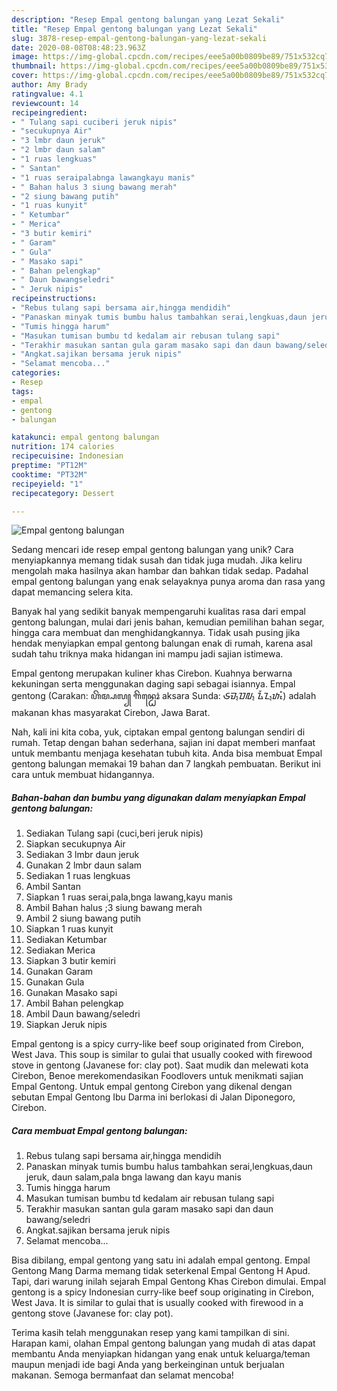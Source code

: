 ```yaml
---
description: "Resep Empal gentong balungan yang Lezat Sekali"
title: "Resep Empal gentong balungan yang Lezat Sekali"
slug: 3878-resep-empal-gentong-balungan-yang-lezat-sekali
date: 2020-08-08T08:48:23.963Z
image: https://img-global.cpcdn.com/recipes/eee5a00b0809be89/751x532cq70/empal-gentong-balungan-foto-resep-utama.jpg
thumbnail: https://img-global.cpcdn.com/recipes/eee5a00b0809be89/751x532cq70/empal-gentong-balungan-foto-resep-utama.jpg
cover: https://img-global.cpcdn.com/recipes/eee5a00b0809be89/751x532cq70/empal-gentong-balungan-foto-resep-utama.jpg
author: Amy Brady
ratingvalue: 4.1
reviewcount: 14
recipeingredient:
- " Tulang sapi cuciberi jeruk nipis"
- "secukupnya Air"
- "3 lmbr daun jeruk"
- "2 lmbr daun salam"
- "1 ruas lengkuas"
- " Santan"
- "1 ruas seraipalabnga lawangkayu manis"
- " Bahan halus 3 siung bawang merah"
- "2 siung bawang putih"
- "1 ruas kunyit"
- " Ketumbar"
- " Merica"
- "3 butir kemiri"
- " Garam"
- " Gula"
- " Masako sapi"
- " Bahan pelengkap"
- " Daun bawangseledri"
- " Jeruk nipis"
recipeinstructions:
- "Rebus tulang sapi bersama air,hingga mendidih"
- "Panaskan minyak tumis bumbu halus tambahkan serai,lengkuas,daun jeruk, daun salam,pala bnga lawang dan kayu manis"
- "Tumis hingga harum"
- "Masukan tumisan bumbu td kedalam air rebusan tulang sapi"
- "Terakhir masukan santan gula garam masako sapi dan daun bawang/seledri"
- "Angkat.sajikan bersama jeruk nipis"
- "Selamat mencoba..."
categories:
- Resep
tags:
- empal
- gentong
- balungan

katakunci: empal gentong balungan 
nutrition: 174 calories
recipecuisine: Indonesian
preptime: "PT12M"
cooktime: "PT32M"
recipeyield: "1"
recipecategory: Dessert

---
```



![Empal gentong balungan](https://img-global.cpcdn.com/recipes/eee5a00b0809be89/751x532cq70/empal-gentong-balungan-foto-resep-utama.jpg)

Sedang mencari ide resep empal gentong balungan yang unik? Cara menyiapkannya memang tidak susah dan tidak juga mudah. Jika keliru mengolah maka hasilnya akan hambar dan bahkan tidak sedap. Padahal empal gentong balungan yang enak selayaknya punya aroma dan rasa yang dapat memancing selera kita.

Banyak hal yang sedikit banyak mempengaruhi kualitas rasa dari empal gentong balungan, mulai dari jenis bahan, kemudian pemilihan bahan segar, hingga cara membuat dan menghidangkannya. Tidak usah pusing jika hendak menyiapkan empal gentong balungan enak di rumah, karena asal sudah tahu triknya maka hidangan ini mampu jadi sajian istimewa.

Empal gentong merupakan kuliner khas Cirebon. Kuahnya berwarna kekuningan serta menggunakan daging sapi sebagai isiannya. Empal gentong (Carakan: ꦲꦼꦩ꧀ꦥꦭ꧀ ꦒꦼꦤ꧀ꦛꦺꦴꦁ aksara Sunda: ᮈᮙ᮪ᮕᮜ᮪ ᮍᮨᮔ᮪ᮒᮧᮀ) adalah makanan khas masyarakat Cirebon, Jawa Barat.


Nah, kali ini kita coba, yuk, ciptakan empal gentong balungan sendiri di rumah. Tetap dengan bahan sederhana, sajian ini dapat memberi manfaat untuk membantu menjaga kesehatan tubuh kita. Anda bisa membuat Empal gentong balungan memakai 19 bahan dan 7 langkah pembuatan. Berikut ini cara untuk membuat hidangannya.

<!--inarticleads1-->

##### Bahan-bahan dan bumbu yang digunakan dalam menyiapkan Empal gentong balungan:

1. Sediakan  Tulang sapi (cuci,beri jeruk nipis)
1. Siapkan secukupnya Air
1. Sediakan 3 lmbr daun jeruk
1. Gunakan 2 lmbr daun salam
1. Sediakan 1 ruas lengkuas
1. Ambil  Santan
1. Siapkan 1 ruas serai,pala,bnga lawang,kayu manis
1. Ambil  Bahan halus ;3 siung bawang merah
1. Ambil 2 siung bawang putih
1. Siapkan 1 ruas kunyit
1. Sediakan  Ketumbar
1. Sediakan  Merica
1. Siapkan 3 butir kemiri
1. Gunakan  Garam
1. Gunakan  Gula
1. Gunakan  Masako sapi
1. Ambil  Bahan pelengkap
1. Ambil  Daun bawang/seledri
1. Siapkan  Jeruk nipis


Empal gentong is a spicy curry-like beef soup originated from Cirebon, West Java. This soup is similar to gulai that usually cooked with firewood stove in gentong (Javanese for: clay pot). Saat mudik dan melewati kota Cirebon, Benoe merekomendasikan Foodlovers untuk menikmati sajian Empal Gentong. Untuk empal gentong Cirebon yang dikenal dengan sebutan Empal Gentong Ibu Darma ini berlokasi di Jalan Diponegoro, Cirebon. 

<!--inarticleads2-->

##### Cara membuat Empal gentong balungan:

1. Rebus tulang sapi bersama air,hingga mendidih
1. Panaskan minyak tumis bumbu halus tambahkan serai,lengkuas,daun jeruk, daun salam,pala bnga lawang dan kayu manis
1. Tumis hingga harum
1. Masukan tumisan bumbu td kedalam air rebusan tulang sapi
1. Terakhir masukan santan gula garam masako sapi dan daun bawang/seledri
1. Angkat.sajikan bersama jeruk nipis
1. Selamat mencoba...


Bisa dibilang, empal gentong yang satu ini adalah empal gentong. Empal Gentong Mang Darma memang tidak seterkenal Empal Gentong H Apud. Tapi, dari warung inilah sejarah Empal Gentong Khas Cirebon dimulai. Empal gentong is a spicy Indonesian curry-like beef soup originating in Cirebon, West Java. It is similar to gulai that is usually cooked with firewood in a gentong stove (Javanese for: clay pot). 

Terima kasih telah menggunakan resep yang kami tampilkan di sini. Harapan kami, olahan Empal gentong balungan yang mudah di atas dapat membantu Anda menyiapkan hidangan yang enak untuk keluarga/teman maupun menjadi ide bagi Anda yang berkeinginan untuk berjualan makanan. Semoga bermanfaat dan selamat mencoba!
